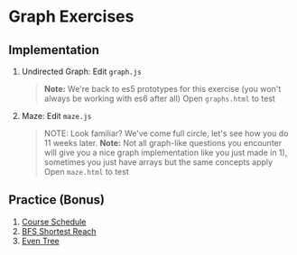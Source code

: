 # Graph Exercises

## Implementation
1. Undirected Graph: Edit `graph.js`
    >**Note:** We're back to es5 prototypes for this exercise (you won't always be working with es6 after all)
    >Open `graphs.html` to test

2. Maze: Edit `maze.js`
    >NOTE: Look familiar? We've come full circle, let's see how you do 11 weeks later.
    >**Note:** Not all graph-like questions you encounter will give you a nice graph implementation like you just made in 1), sometimes you just have arrays but the same concepts apply
    >Open `maze.html` to test

## Practice (Bonus)
1. [Course Schedule](https://leetcode.com/problems/course-schedule/description/)
1. [BFS Shortest Reach](https://www.hackerrank.com/challenges/bfsshortreach/problem)
1. [Even Tree](https://www.hackerrank.com/challenges/even-tree/problem)
